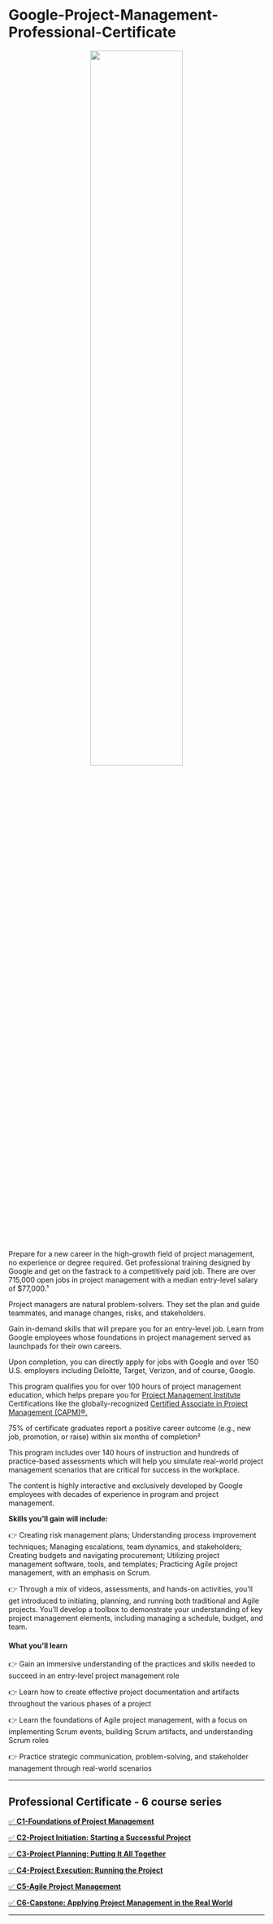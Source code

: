 # Google-Project-Management-Professional-Certificate


<p align="center">
<img src="/Lakshmi Kadali Certificates/Coursera Google Project Management Professional certificate.png" width=60% height=60%>

Prepare for a new career in the high-growth field of project management, no experience or degree required. Get professional training designed by Google and get on the fastrack to a competitively paid job. There are over 715,000 open jobs in project management with a median entry-level salary of $77,000.¹

Project managers are natural problem-solvers. They set the plan and guide teammates, and manage changes, risks, and stakeholders.

Gain in-demand skills that will prepare you for an entry-level job. Learn from Google employees whose foundations in project management served as launchpads for their own careers. 

Upon completion, you can directly apply for jobs with Google and over 150 U.S. employers including Deloitte, Target, Verizon, and of course, Google. 

This program qualifies you for over 100 hours of project management education, which helps prepare you for 
[Project Management Institute](https://www.pmi.org/)
 Certifications like the globally-recognized 
[Certified Associate in Project Management (CAPM)®.](https://www.pmi.org/certifications/certified-associate-capm?utm_job_number=16&utm_campaign_name=capm_lead_generation&utm_region_name=north_america&utm_program_origin=planned_campaign&utm_program_type=continuous_campaign&utm_campaign_intent=acquisition&utm_funnel_stage=lead_acquisition&utm_initiative=certification&utm_product=capm&utm_marketing_channel=paid_media&utm_marketing_subchannel=search_ppc_nonbranded&utm_start_date=07012019&utm_end_date=12312030&utm_source=google&utm_custom_field_one=capm_certification_north_america&utm_custom_field_two=capm_certifiedassocinprojectmgmt&utm_custom_field_three=427370065638&utm_custom_field_four=certified%20associate%20in%20project%20management&utm_custom_field_five=e&gclid=CjwKCAiAkJKCBhAyEiwAKQBCkgwy-7haeOw1QrUjzLbGKtO4OgBW2EUgXGAKcvbs1nnFAhVj2n44RhoCsDIQAvD_BwE)

75% of certificate graduates report a positive career outcome (e.g., new job, promotion, or raise) within six months of completion²

This program includes over 140 hours of instruction and hundreds of practice-based assessments which will help you simulate real-world project management scenarios that are critical for success in the workplace.

The content is highly interactive and exclusively developed by Google employees with decades of experience in program and project management.

**Skills you’ll gain will include:** 

👉 Creating risk management plans; Understanding process improvement techniques; Managing escalations, team dynamics, and stakeholders; Creating budgets and navigating procurement; Utilizing  project management software, tools, and templates; Practicing Agile project management, with an emphasis on Scrum.

👉 Through a mix of videos, assessments, and hands-on activities, you’ll get introduced to initiating, planning, and running both traditional and Agile projects. You’ll develop a toolbox to demonstrate your understanding of key project management elements, including managing a schedule, budget, and team.

#### What you'll learn

👉 Gain an immersive understanding of the practices and skills needed to succeed in an entry-level project management role

👉 Learn how to create effective project documentation and artifacts throughout the various phases of a project

👉 Learn the foundations of Agile project management, with a focus on implementing Scrum events, building Scrum artifacts, and understanding Scrum roles

👉 Practice strategic communication, problem-solving, and stakeholder management through real-world scenarios

---

## Professional Certificate - 6 course series


[:white_check_mark: **C1-Foundations of Project Management**](https://github.com/lk-learner/Google-Project-Management-Professional-Certificate/tree/main/Course-1%20:%20Foundations%20of%20Project%20Management)

[:white_check_mark: **C2-Project Initiation: Starting a Successful Project**](https://github.com/lk-learner/Google-Project-Management-Professional-Certificate/tree/main/Course-2%20:%20Project%20Initiation:%20Starting%20a%20Successful%20Project)

[:white_check_mark: **C3-Project Planning: Putting It All Together**](https://github.com/lk-learner/Google-Project-Management-Professional-Certificate/tree/main/Course-3%20%3A%20Project%20Planning%3A%20Putting%20It%20All%20Together)

[:white_check_mark: **C4-Project Execution: Running the Project**](https://github.com/lk-learner/Google-Project-Management-Professional-Certificate/tree/main/Course-4%20:%20Project%20Execution:%20Running%20the%20Project)

[:white_check_mark: **C5-Agile Project Management**](https://github.com/lk-learner/Google-Project-Management-Professional-Certificate/tree/main/Course-5%20%3A%20Agile%20Project%20Management)

[:white_check_mark: **C6-Capstone: Applying Project Management in the Real World**](https://github.com/lk-learner/Google-Project-Management-Professional-Certificate/tree/main/Course-6%20:%20Capstone:%20Applying%20Project%20Management%20in%20the%20Real%20World)


---
